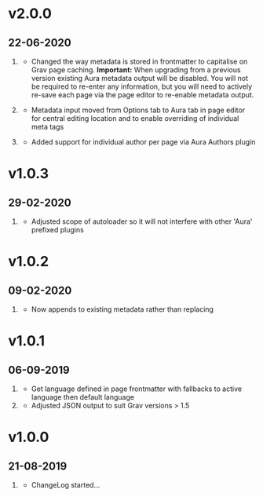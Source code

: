 # v2.0.0
## 22-06-2020

1. [](#improved)
    * Changed the way metadata is stored in frontmatter to capitalise on Grav page caching. **Important:** When upgrading from a previous version existing Aura metadata output will be disabled. You will not be required to re-enter any information, but you will need to actively re-save each page via the page editor to re-enable metadata output.

1. [](#new)
    * Metadata input moved from Options tab to Aura tab in page editor for central editing location and to enable overriding of individual meta tags

1. [](#new)
    * Added support for individual author per page via Aura Authors plugin

# v1.0.3
## 29-02-2020

1. [](#bugfix)
    * Adjusted scope of autoloader so it will not interfere with other 'Aura' prefixed plugins

# v1.0.2
## 09-02-2020

1. [](#bugfix)
    * Now appends to existing metadata rather than replacing

# v1.0.1
## 06-09-2019

1. [](#improved)
    * Get language defined in page frontmatter with fallbacks to active language then default language
1. [](#bugfix)
    * Adjusted JSON output to suit Grav versions > 1.5

# v1.0.0
##  21-08-2019

1. [](#new)
    * ChangeLog started...
